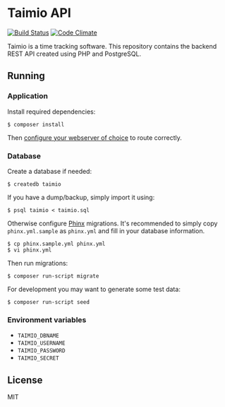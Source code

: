 # Taimio API

[![Build Status](https://travis-ci.org/siiptuo/taimio-api.svg?branch=master)](https://travis-ci.org/siiptuo/taimio-api)
[![Code Climate](https://codeclimate.com/github/siiptuo/taimio-api/badges/gpa.svg)](https://codeclimate.com/github/siiptuo/taimio-api)

Taimio is a time tracking software. This repository contains the backend REST
API created using PHP and PostgreSQL.

## Running

### Application

Install required dependencies:

    $ composer install

Then [configure your webserver of
choice](http://www.slimframework.com/docs/start/web-servers.html) to route
correctly.

### Database

Create a database if needed:

    $ createdb taimio

If you have a dump/backup, simply import it using:

    $ psql taimio < taimio.sql

Otherwise configure [Phinx](https://phinx.org/) migrations. It's recommended to
simply copy `phinx.yml.sample` as `phinx.yml` and fill in your database
information.

    $ cp phinx.sample.yml phinx.yml
    $ vi phinx.yml

Then run migrations:

    $ composer run-script migrate

For development you may want to generate some test data:

    $ composer run-script seed

### Environment variables

- `TAIMIO_DBNAME`
- `TAIMIO_USERNAME`
- `TAIMIO_PASSWORD`
- `TAIMIO_SECRET`

## License

MIT
